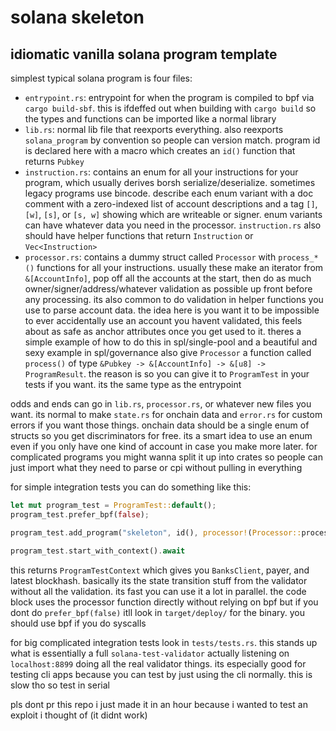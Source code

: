 # solana skeleton
## idiomatic vanilla solana program template

simplest typical solana program is four files:
* `entrypoint.rs`: entrypoint for when the program is compiled to bpf via `cargo build-sbf`. this is ifdeffed out when building with `cargo build` so the types and functions can be imported like a normal library
* `lib.rs`: normal lib file that reexports everything. also reexports `solana_program` by convention so people can version match. program id is declared here with a macro which creates an `id()` function that returns `Pubkey`
* `instruction.rs`: contains an enum for all your instructions for your program, which usually derives borsh serialize/deserialize. sometimes legacy programs use bincode. describe each enum variant with a doc comment with a zero-indexed list of account descriptions and a tag `[]`, `[w]`, `[s]`, or `[s, w]` showing which are writeable or signer. enum variants can have whatever data you need in the processor. `instruction.rs` also should have helper functions that return `Instruction` or `Vec<Instruction>`
* `processor.rs`: contains a dummy struct called `Processor` with `process_*()` functions for all your instructions. usually these make an iterator from `&[AccountInfo]`, pop off all the accounts at the start, then do as much owner/signer/address/whatever validation as possible up front before any processing. its also common to do validation in helper functions you use to parse account data. the idea here is you want it to be impossible to ever accidentally use an account you havent validated, this feels about as safe as anchor attributes once you get used to it. theres a simple example of how to do this in spl/single-pool and a beautiful and sexy example in spl/governance
also give `Processor` a function called `process()` of type `&Pubkey -> &[AccountInfo] -> &[u8] -> ProgramResult`. the reason is so you can give it to `ProgramTest` in your tests if you want. its the same type as the entrypoint

odds and ends can go in `lib.rs`, `processor.rs`, or whatever new files you want. its normal to make `state.rs` for onchain data and `error.rs` for custom errors if you want those things. onchain data should be a single enum of structs so you get discriminators for free. its a smart idea to use an enum even if you only have one kind of account in case you make more later. for complicated programs you might wanna split it up into crates so people can just import what they need to parse or cpi without pulling in everything

for simple integration tests you can do something like this:

```rust
let mut program_test = ProgramTest::default();
program_test.prefer_bpf(false);

program_test.add_program("skeleton", id(), processor!(Processor::process));

program_test.start_with_context().await
```

this returns `ProgramTestContext` which gives you `BanksClient`, payer, and latest blockhash. basically its the state transition stuff from the validator without all the validation. its fast you can use it a lot in parallel. the code block uses the processor function directly without relying on bpf but if you dont do `prefer_bpf(false)` itll look in `target/deploy/` for the binary. you should use bpf if you do syscalls

for big complicated integration tests look in `tests/tests.rs`. this stands up what is essentially a full `solana-test-validator` actually listening on `localhost:8899` doing all the real validator things. its especially good for testing cli apps because you can test by just using the cli normally. this is slow tho so test in serial

pls dont pr this repo i just made it in an hour because i wanted to test an exploit i thought of (it didnt work)
